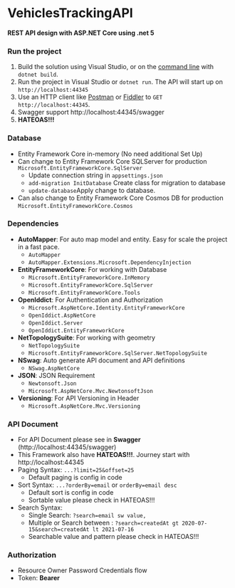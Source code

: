 
# VehiclesTrackingAPI 

**REST API design with ASP.NET Core using .net 5**

### Run the project

1. Build the solution using Visual Studio, or on the [command line](https://www.microsoft.com/net/core) with `dotnet build`.
2. Run the project in Visual Studio or `dotnet run`. The API will start up on `http://localhost:44345`
3. Use an HTTP client like [Postman](https://www.getpostman.com/) or [Fiddler](https://www.telerik.com/download/fiddler) to `GET http://localhost:44345`.
4. Swagger support http://localhost:44345/swagger
5. **HATEOAS!!!**

### Database
- Entity Framework Core in-memory (No need additional Set Up)
- Can change to Entity Framework Core SQLServer for production `Microsoft.EntityFrameworkCore.SqlServer`
	- Update connection string in `appsettings.json`
	- `add-migration InitDatabase` Create class for migration to database
	- `update-database`Apply change to database.
- Can also change to Entity Framework Core Cosmos DB for production `Microsoft.EntityFrameworkCore.Cosmos`


### Dependencies
- **AutoMapper**: For auto map model and entity. Easy for scale the project in a fast pace.
	- `AutoMapper`
	- `AutoMapper.Extensions.Microsoft.DependencyInjection`
- **EntityFrameworkCore**: For working with Database
	- `Microsoft.EntityFrameworkCore.InMemory`
	- `Microsoft.EntityFrameworkCore.SqlServer`
	- `Microsoft.EntityFrameworkCore.Tools`
- **OpenIddict**: For Authentication and Authorization
	- `Microsoft.AspNetCore.Identity.EntityFrameworkCore`
	- `OpenIddict.AspNetCore`
	- `OpenIddict.Server`
	- `OpenIddict.EntityFrameworkCore`
- **NetTopologySuite**: For working with geometry
	- `NetTopologySuite`
	- `Microsoft.EntityFrameworkCore.SqlServer.NetTopologySuite`
- **NSwag**: Auto generate API document and API definitions
	- `NSwag.AspNetCore`
- **JSON**: JSON Requirement
	- `Newtonsoft.Json`
	- `Microsoft.AspNetCore.Mvc.NewtonsoftJson`
- **Versioning**: For API Versioning in Header
	- `Microsoft.AspNetCore.Mvc.Versioning`

### API Document

- For API Document please see in **Swagger** (http://localhost:44345/swagger)
- This Framework also have **HATEOAS!!!**. Journey start with http://localhost:44345
- Paging Syntax: `...?limit=25&offset=25`
	- Default paging is config in code
- Sort Syntax: `...?orderBy=email` or `orderBy=email desc`
	- Default sort is config in code
	- Sortable value please check in HATEOAS!!!
- Search Syntax: 
	- Single Search: `?search=email sw value,` 
	- Multiple or Search between : `?search=createdAt gt 2020-07-15&search=createdAt lt 2021-07-16`
	- Searchable value and pattern please check in HATEOAS!!!

### Authorization 
- Resource Owner Password Credentials flow
- Token: **Bearer**
